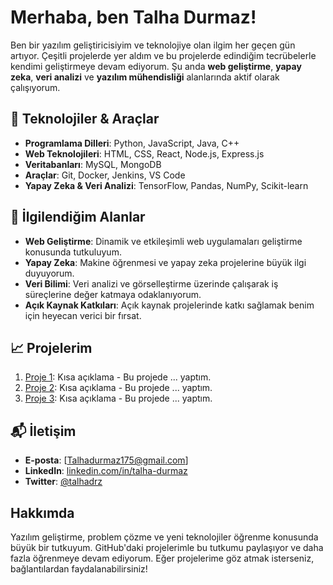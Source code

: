 # Merhaba, ben Talha Durmaz!

Ben bir yazılım geliştiricisiyim ve teknolojiye olan ilgim her geçen gün artıyor. Çeşitli projelerde yer aldım ve bu projelerde edindiğim tecrübelerle kendimi geliştirmeye devam ediyorum. Şu anda **web geliştirme**, **yapay zeka**, **veri analizi** ve **yazılım mühendisliği** alanlarında aktif olarak çalışıyorum.

## 🔧 Teknolojiler & Araçlar

- **Programlama Dilleri**: Python, JavaScript, Java, C++
- **Web Teknolojileri**: HTML, CSS, React, Node.js, Express.js
- **Veritabanları**: MySQL, MongoDB
- **Araçlar**: Git, Docker, Jenkins, VS Code
- **Yapay Zeka & Veri Analizi**: TensorFlow, Pandas, NumPy, Scikit-learn

## 💼 İlgilendiğim Alanlar

- **Web Geliştirme**: Dinamik ve etkileşimli web uygulamaları geliştirme konusunda tutkuluyum.
- **Yapay Zeka**: Makine öğrenmesi ve yapay zeka projelerine büyük ilgi duyuyorum.
- **Veri Bilimi**: Veri analizi ve görselleştirme üzerinde çalışarak iş süreçlerine değer katmaya odaklanıyorum.
- **Açık Kaynak Katkıları**: Açık kaynak projelerinde katkı sağlamak benim için heyecan verici bir fırsat.

## 📈 Projelerim

1. [Proje 1](https://github.com/talhadrz/proje-1): Kısa açıklama - Bu projede ... yaptım.
2. [Proje 2](https://github.com/talhadrz/proje-2): Kısa açıklama - Bu projede ... yaptım.
3. [Proje 3](https://github.com/talhadrz/proje-3): Kısa açıklama - Bu projede ... yaptım.

## 📬 İletişim

- **E-posta**: [Talhadurmaz175@gmail.com]
- **LinkedIn**: [linkedin.com/in/talha-durmaz](https://linkedin.com/in/talha-durmaz)
- **Twitter**: [@talhadrz](https://twitter.com/talhadrz)

## Hakkımda

Yazılım geliştirme, problem çözme ve yeni teknolojiler öğrenme konusunda büyük bir tutkuyum. GitHub'daki projelerimle bu tutkumu paylaşıyor ve daha fazla öğrenmeye devam ediyorum. Eğer projelerime göz atmak isterseniz, bağlantılardan faydalanabilirsiniz!

